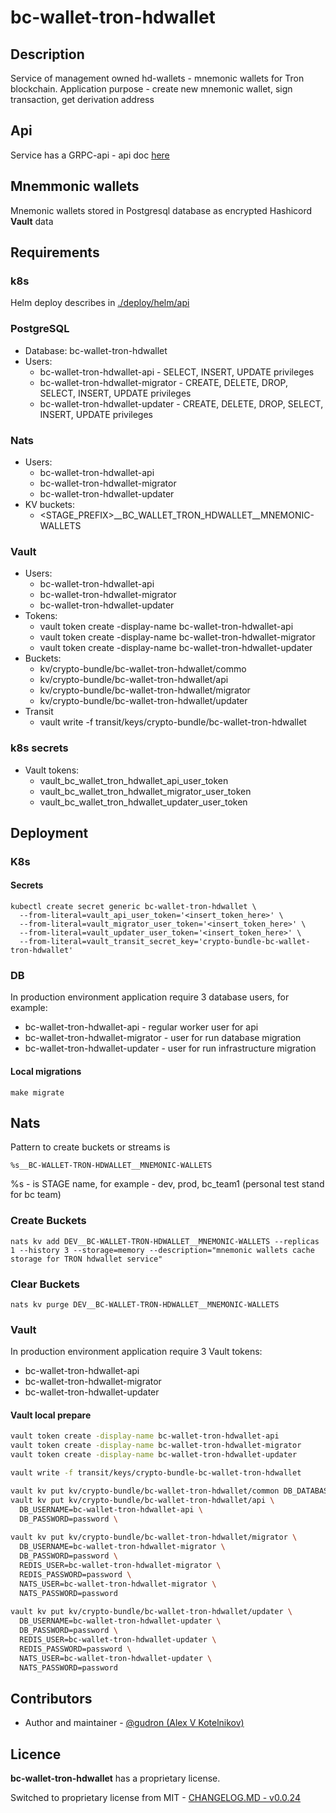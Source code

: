 # bc-wallet-tron-hdwallet

## Description

Service of management owned hd-wallets - mnemonic wallets for Tron blockchain. 
Application purpose - create new mnemonic wallet, sign transaction, get derivation address

## Api

Service has a GRPC-api - api doc [here](./docs/hdwallet_api/hdwallet_proto.md)

## Mnemmonic wallets

Mnemonic wallets stored in Postgresql database as encrypted Hashicord **Vault** data

## Requirements

### k8s
Helm deploy describes in [./deploy/helm/api](./deploy/helm/hdwallet)

### PostgreSQL
* Database: bc-wallet-tron-hdwallet
* Users:
  * bc-wallet-tron-hdwallet-api - SELECT, INSERT, UPDATE privileges
  * bc-wallet-tron-hdwallet-migrator - CREATE, DELETE, DROP, SELECT, INSERT, UPDATE privileges
  * bc-wallet-tron-hdwallet-updater - CREATE, DELETE, DROP, SELECT, INSERT, UPDATE privileges

### Nats
* Users:
  * bc-wallet-tron-hdwallet-api
  * bc-wallet-tron-hdwallet-migrator
  * bc-wallet-tron-hdwallet-updater
* KV buckets:
  * <STAGE_PREFIX>__BC_WALLET_TRON_HDWALLET__MNEMONIC-WALLETS

### Vault
* Users:
  * bc-wallet-tron-hdwallet-api
  * bc-wallet-tron-hdwallet-migrator
  * bc-wallet-tron-hdwallet-updater
* Tokens:
  * vault token create -display-name bc-wallet-tron-hdwallet-api
  * vault token create -display-name bc-wallet-tron-hdwallet-migrator
  * vault token create -display-name bc-wallet-tron-hdwallet-updater
* Buckets:
    * kv/crypto-bundle/bc-wallet-tron-hdwallet/commo
    * kv/crypto-bundle/bc-wallet-tron-hdwallet/api
    * kv/crypto-bundle/bc-wallet-tron-hdwallet/migrator
    * kv/crypto-bundle/bc-wallet-tron-hdwallet/updater
* Transit
  * vault write -f transit/keys/crypto-bundle/bc-wallet-tron-hdwallet

### k8s secrets
* Vault tokens:
    * vault_bc_wallet_tron_hdwallet_api_user_token
    * vault_bc_wallet_tron_hdwallet_migrator_user_token
    * vault_bc_wallet_tron_hdwallet_updater_user_token

## Deployment

### K8s

#### Secrets

```
kubectl create secret generic bc-wallet-tron-hdwallet \
  --from-literal=vault_api_user_token='<insert_token_here>' \
  --from-literal=vault_migrator_user_token='<insert_token_here>' \
  --from-literal=vault_updater_user_token='<insert_token_here>' \
  --from-literal=vault_transit_secret_key='crypto-bundle-bc-wallet-tron-hdwallet'
```

### DB

In production environment application require 3 database users, for example:
* bc-wallet-tron-hdwallet-api - regular worker user for api
* bc-wallet-tron-hdwallet-migrator - user for run database migration
* bc-wallet-tron-hdwallet-updater - user for run infrastructure migration

#### Local migrations

```
make migrate
```

## Nats

Pattern to create buckets or streams is
```
%s__BC-WALLET-TRON-HDWALLET__MNEMONIC-WALLETS 
```
%s - is STAGE name, for example - dev, prod, bc_team1 (personal test stand for bc team)

### Create Buckets

```
nats kv add DEV__BC-WALLET-TRON-HDWALLET__MNEMONIC-WALLETS --replicas 1 --history 3 --storage=memory --description="mnemonic wallets cache storage for TRON hdwallet service"
```
### Clear Buckets
```
nats kv purge DEV__BC-WALLET-TRON-HDWALLET__MNEMONIC-WALLETS
```

### Vault

In production environment application require 3 Vault tokens:
* bc-wallet-tron-hdwallet-api 
* bc-wallet-tron-hdwallet-migrator
* bc-wallet-tron-hdwallet-updater

#### Vault local prepare
```bash
vault token create -display-name bc-wallet-tron-hdwallet-api
vault token create -display-name bc-wallet-tron-hdwallet-migrator
vault token create -display-name bc-wallet-tron-hdwallet-updater

vault write -f transit/keys/crypto-bundle-bc-wallet-tron-hdwallet

vault kv put kv/crypto-bundle/bc-wallet-tron-hdwallet/common DB_DATABASE=bc-wallet-tron-hdwallet
vault kv put kv/crypto-bundle/bc-wallet-tron-hdwallet/api \
  DB_USERNAME=bc-wallet-tron-hdwallet-api \
  DB_PASSWORD=password \
  
vault kv put kv/crypto-bundle/bc-wallet-tron-hdwallet/migrator \
  DB_USERNAME=bc-wallet-tron-hdwallet-migrator \
  DB_PASSWORD=password \
  REDIS_USER=bc-wallet-tron-hdwallet-migrator \
  REDIS_PASSWORD=password \
  NATS_USER=bc-wallet-tron-hdwallet-migrator \
  NATS_PASSWORD=password
  
vault kv put kv/crypto-bundle/bc-wallet-tron-hdwallet/updater \
  DB_USERNAME=bc-wallet-tron-hdwallet-updater \
  DB_PASSWORD=password \
  REDIS_USER=bc-wallet-tron-hdwallet-updater \
  REDIS_PASSWORD=password \
  NATS_USER=bc-wallet-tron-hdwallet-updater \
  NATS_PASSWORD=password
```

## Contributors

* Author and maintainer - [@gudron (Alex V Kotelnikov)](https://github.com/gudron)

## Licence

**bc-wallet-tron-hdwallet** has a proprietary license.

Switched to proprietary license from MIT - [CHANGELOG.MD - v0.0.24](./CHANGELOG.md)